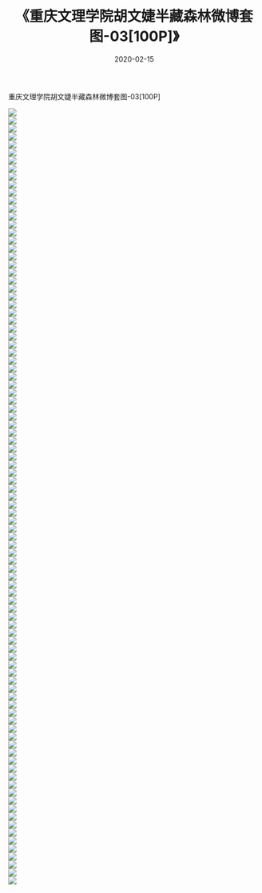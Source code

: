 ﻿---
layout: post
title:  《重庆文理学院胡文婕半藏森林微博套图-03[100P]》
date:   2020-02-15
img: http://pic.660000.xyz/1:/唯美/2020/重庆文理学院胡文婕半藏森林微博套图-03[100P]/000.jpg
categories: [美女, 清纯, 唯美]
---

重庆文理学院胡文婕半藏森林微博套图-03[100P]

  ![](http://pic.660000.xyz/1:/唯美/2020/重庆文理学院胡文婕半藏森林微博套图-03[100P]/001.jpg) <br> ![](http://pic.660000.xyz/1:/唯美/2020/重庆文理学院胡文婕半藏森林微博套图-03[100P]/002.jpg) <br> ![](http://pic.660000.xyz/1:/唯美/2020/重庆文理学院胡文婕半藏森林微博套图-03[100P]/003.jpg) <br> ![](http://pic.660000.xyz/1:/唯美/2020/重庆文理学院胡文婕半藏森林微博套图-03[100P]/004.jpg) <br> ![](http://pic.660000.xyz/1:/唯美/2020/重庆文理学院胡文婕半藏森林微博套图-03[100P]/005.jpg) <br> ![](http://pic.660000.xyz/1:/唯美/2020/重庆文理学院胡文婕半藏森林微博套图-03[100P]/006.jpg) <br> ![](http://pic.660000.xyz/1:/唯美/2020/重庆文理学院胡文婕半藏森林微博套图-03[100P]/007.jpg) <br> ![](http://pic.660000.xyz/1:/唯美/2020/重庆文理学院胡文婕半藏森林微博套图-03[100P]/008.jpg) <br> ![](http://pic.660000.xyz/1:/唯美/2020/重庆文理学院胡文婕半藏森林微博套图-03[100P]/009.jpg) <br> ![](http://pic.660000.xyz/1:/唯美/2020/重庆文理学院胡文婕半藏森林微博套图-03[100P]/010.jpg) <br> ![](http://pic.660000.xyz/1:/唯美/2020/重庆文理学院胡文婕半藏森林微博套图-03[100P]/011.jpg) <br> ![](http://pic.660000.xyz/1:/唯美/2020/重庆文理学院胡文婕半藏森林微博套图-03[100P]/012.jpg) <br> ![](http://pic.660000.xyz/1:/唯美/2020/重庆文理学院胡文婕半藏森林微博套图-03[100P]/013.jpg) <br> ![](http://pic.660000.xyz/1:/唯美/2020/重庆文理学院胡文婕半藏森林微博套图-03[100P]/014.jpg) <br> ![](http://pic.660000.xyz/1:/唯美/2020/重庆文理学院胡文婕半藏森林微博套图-03[100P]/015.jpg) <br> ![](http://pic.660000.xyz/1:/唯美/2020/重庆文理学院胡文婕半藏森林微博套图-03[100P]/016.jpg) <br> ![](http://pic.660000.xyz/1:/唯美/2020/重庆文理学院胡文婕半藏森林微博套图-03[100P]/017.jpg) <br> ![](http://pic.660000.xyz/1:/唯美/2020/重庆文理学院胡文婕半藏森林微博套图-03[100P]/018.jpg) <br> ![](http://pic.660000.xyz/1:/唯美/2020/重庆文理学院胡文婕半藏森林微博套图-03[100P]/019.jpg) <br> ![](http://pic.660000.xyz/1:/唯美/2020/重庆文理学院胡文婕半藏森林微博套图-03[100P]/020.jpg) <br> ![](http://pic.660000.xyz/1:/唯美/2020/重庆文理学院胡文婕半藏森林微博套图-03[100P]/021.jpg) <br> ![](http://pic.660000.xyz/1:/唯美/2020/重庆文理学院胡文婕半藏森林微博套图-03[100P]/022.jpg) <br> ![](http://pic.660000.xyz/1:/唯美/2020/重庆文理学院胡文婕半藏森林微博套图-03[100P]/023.jpg) <br> ![](http://pic.660000.xyz/1:/唯美/2020/重庆文理学院胡文婕半藏森林微博套图-03[100P]/024.jpg) <br> ![](http://pic.660000.xyz/1:/唯美/2020/重庆文理学院胡文婕半藏森林微博套图-03[100P]/025.jpg) <br> ![](http://pic.660000.xyz/1:/唯美/2020/重庆文理学院胡文婕半藏森林微博套图-03[100P]/026.jpg) <br> ![](http://pic.660000.xyz/1:/唯美/2020/重庆文理学院胡文婕半藏森林微博套图-03[100P]/027.jpg) <br> ![](http://pic.660000.xyz/1:/唯美/2020/重庆文理学院胡文婕半藏森林微博套图-03[100P]/028.jpg) <br> ![](http://pic.660000.xyz/1:/唯美/2020/重庆文理学院胡文婕半藏森林微博套图-03[100P]/029.jpg) <br> ![](http://pic.660000.xyz/1:/唯美/2020/重庆文理学院胡文婕半藏森林微博套图-03[100P]/030.jpg) <br> ![](http://pic.660000.xyz/1:/唯美/2020/重庆文理学院胡文婕半藏森林微博套图-03[100P]/031.jpg) <br> ![](http://pic.660000.xyz/1:/唯美/2020/重庆文理学院胡文婕半藏森林微博套图-03[100P]/032.jpg) <br> ![](http://pic.660000.xyz/1:/唯美/2020/重庆文理学院胡文婕半藏森林微博套图-03[100P]/033.jpg) <br> ![](http://pic.660000.xyz/1:/唯美/2020/重庆文理学院胡文婕半藏森林微博套图-03[100P]/034.jpg) <br> ![](http://pic.660000.xyz/1:/唯美/2020/重庆文理学院胡文婕半藏森林微博套图-03[100P]/035.jpg) <br> ![](http://pic.660000.xyz/1:/唯美/2020/重庆文理学院胡文婕半藏森林微博套图-03[100P]/036.jpg) <br> ![](http://pic.660000.xyz/1:/唯美/2020/重庆文理学院胡文婕半藏森林微博套图-03[100P]/037.jpg) <br> ![](http://pic.660000.xyz/1:/唯美/2020/重庆文理学院胡文婕半藏森林微博套图-03[100P]/038.jpg) <br> ![](http://pic.660000.xyz/1:/唯美/2020/重庆文理学院胡文婕半藏森林微博套图-03[100P]/039.jpg) <br> ![](http://pic.660000.xyz/1:/唯美/2020/重庆文理学院胡文婕半藏森林微博套图-03[100P]/040.jpg) <br> ![](http://pic.660000.xyz/1:/唯美/2020/重庆文理学院胡文婕半藏森林微博套图-03[100P]/041.jpg) <br> ![](http://pic.660000.xyz/1:/唯美/2020/重庆文理学院胡文婕半藏森林微博套图-03[100P]/042.jpg) <br> ![](http://pic.660000.xyz/1:/唯美/2020/重庆文理学院胡文婕半藏森林微博套图-03[100P]/043.jpg) <br> ![](http://pic.660000.xyz/1:/唯美/2020/重庆文理学院胡文婕半藏森林微博套图-03[100P]/044.jpg) <br> ![](http://pic.660000.xyz/1:/唯美/2020/重庆文理学院胡文婕半藏森林微博套图-03[100P]/045.jpg) <br> ![](http://pic.660000.xyz/1:/唯美/2020/重庆文理学院胡文婕半藏森林微博套图-03[100P]/046.jpg) <br> ![](http://pic.660000.xyz/1:/唯美/2020/重庆文理学院胡文婕半藏森林微博套图-03[100P]/047.jpg) <br> ![](http://pic.660000.xyz/1:/唯美/2020/重庆文理学院胡文婕半藏森林微博套图-03[100P]/048.jpg) <br> ![](http://pic.660000.xyz/1:/唯美/2020/重庆文理学院胡文婕半藏森林微博套图-03[100P]/049.jpg) <br> ![](http://pic.660000.xyz/1:/唯美/2020/重庆文理学院胡文婕半藏森林微博套图-03[100P]/050.jpg) <br> ![](http://pic.660000.xyz/1:/唯美/2020/重庆文理学院胡文婕半藏森林微博套图-03[100P]/051.jpg) <br> ![](http://pic.660000.xyz/1:/唯美/2020/重庆文理学院胡文婕半藏森林微博套图-03[100P]/052.jpg) <br> ![](http://pic.660000.xyz/1:/唯美/2020/重庆文理学院胡文婕半藏森林微博套图-03[100P]/053.jpg) <br> ![](http://pic.660000.xyz/1:/唯美/2020/重庆文理学院胡文婕半藏森林微博套图-03[100P]/054.jpg) <br> ![](http://pic.660000.xyz/1:/唯美/2020/重庆文理学院胡文婕半藏森林微博套图-03[100P]/055.jpg) <br> ![](http://pic.660000.xyz/1:/唯美/2020/重庆文理学院胡文婕半藏森林微博套图-03[100P]/056.jpg) <br> ![](http://pic.660000.xyz/1:/唯美/2020/重庆文理学院胡文婕半藏森林微博套图-03[100P]/057.jpg) <br> ![](http://pic.660000.xyz/1:/唯美/2020/重庆文理学院胡文婕半藏森林微博套图-03[100P]/058.jpg) <br> ![](http://pic.660000.xyz/1:/唯美/2020/重庆文理学院胡文婕半藏森林微博套图-03[100P]/059.jpg) <br> ![](http://pic.660000.xyz/1:/唯美/2020/重庆文理学院胡文婕半藏森林微博套图-03[100P]/060.jpg) <br> ![](http://pic.660000.xyz/1:/唯美/2020/重庆文理学院胡文婕半藏森林微博套图-03[100P]/061.jpg) <br> ![](http://pic.660000.xyz/1:/唯美/2020/重庆文理学院胡文婕半藏森林微博套图-03[100P]/062.jpg) <br> ![](http://pic.660000.xyz/1:/唯美/2020/重庆文理学院胡文婕半藏森林微博套图-03[100P]/063.jpg) <br> ![](http://pic.660000.xyz/1:/唯美/2020/重庆文理学院胡文婕半藏森林微博套图-03[100P]/064.jpg) <br> ![](http://pic.660000.xyz/1:/唯美/2020/重庆文理学院胡文婕半藏森林微博套图-03[100P]/065.jpg) <br> ![](http://pic.660000.xyz/1:/唯美/2020/重庆文理学院胡文婕半藏森林微博套图-03[100P]/066.jpg) <br> ![](http://pic.660000.xyz/1:/唯美/2020/重庆文理学院胡文婕半藏森林微博套图-03[100P]/067.jpg) <br> ![](http://pic.660000.xyz/1:/唯美/2020/重庆文理学院胡文婕半藏森林微博套图-03[100P]/068.jpg) <br> ![](http://pic.660000.xyz/1:/唯美/2020/重庆文理学院胡文婕半藏森林微博套图-03[100P]/069.jpg) <br> ![](http://pic.660000.xyz/1:/唯美/2020/重庆文理学院胡文婕半藏森林微博套图-03[100P]/070.jpg) <br> ![](http://pic.660000.xyz/1:/唯美/2020/重庆文理学院胡文婕半藏森林微博套图-03[100P]/071.jpg) <br> ![](http://pic.660000.xyz/1:/唯美/2020/重庆文理学院胡文婕半藏森林微博套图-03[100P]/072.jpg) <br> ![](http://pic.660000.xyz/1:/唯美/2020/重庆文理学院胡文婕半藏森林微博套图-03[100P]/073.jpg) <br> ![](http://pic.660000.xyz/1:/唯美/2020/重庆文理学院胡文婕半藏森林微博套图-03[100P]/074.jpg) <br> ![](http://pic.660000.xyz/1:/唯美/2020/重庆文理学院胡文婕半藏森林微博套图-03[100P]/075.jpg) <br> ![](http://pic.660000.xyz/1:/唯美/2020/重庆文理学院胡文婕半藏森林微博套图-03[100P]/076.jpg) <br> ![](http://pic.660000.xyz/1:/唯美/2020/重庆文理学院胡文婕半藏森林微博套图-03[100P]/077.jpg) <br> ![](http://pic.660000.xyz/1:/唯美/2020/重庆文理学院胡文婕半藏森林微博套图-03[100P]/078.jpg) <br> ![](http://pic.660000.xyz/1:/唯美/2020/重庆文理学院胡文婕半藏森林微博套图-03[100P]/079.jpg) <br> ![](http://pic.660000.xyz/1:/唯美/2020/重庆文理学院胡文婕半藏森林微博套图-03[100P]/080.jpg) <br> ![](http://pic.660000.xyz/1:/唯美/2020/重庆文理学院胡文婕半藏森林微博套图-03[100P]/081.jpg) <br> ![](http://pic.660000.xyz/1:/唯美/2020/重庆文理学院胡文婕半藏森林微博套图-03[100P]/082.jpg) <br> ![](http://pic.660000.xyz/1:/唯美/2020/重庆文理学院胡文婕半藏森林微博套图-03[100P]/083.jpg) <br> ![](http://pic.660000.xyz/1:/唯美/2020/重庆文理学院胡文婕半藏森林微博套图-03[100P]/084.jpg) <br> ![](http://pic.660000.xyz/1:/唯美/2020/重庆文理学院胡文婕半藏森林微博套图-03[100P]/085.jpg) <br> ![](http://pic.660000.xyz/1:/唯美/2020/重庆文理学院胡文婕半藏森林微博套图-03[100P]/086.jpg) <br> ![](http://pic.660000.xyz/1:/唯美/2020/重庆文理学院胡文婕半藏森林微博套图-03[100P]/087.jpg) <br> ![](http://pic.660000.xyz/1:/唯美/2020/重庆文理学院胡文婕半藏森林微博套图-03[100P]/088.jpg) <br> ![](http://pic.660000.xyz/1:/唯美/2020/重庆文理学院胡文婕半藏森林微博套图-03[100P]/089.jpg) <br> ![](http://pic.660000.xyz/1:/唯美/2020/重庆文理学院胡文婕半藏森林微博套图-03[100P]/090.jpg) <br> ![](http://pic.660000.xyz/1:/唯美/2020/重庆文理学院胡文婕半藏森林微博套图-03[100P]/091.jpg) <br> ![](http://pic.660000.xyz/1:/唯美/2020/重庆文理学院胡文婕半藏森林微博套图-03[100P]/092.jpg) <br> ![](http://pic.660000.xyz/1:/唯美/2020/重庆文理学院胡文婕半藏森林微博套图-03[100P]/093.jpg) <br> ![](http://pic.660000.xyz/1:/唯美/2020/重庆文理学院胡文婕半藏森林微博套图-03[100P]/094.jpg) <br> ![](http://pic.660000.xyz/1:/唯美/2020/重庆文理学院胡文婕半藏森林微博套图-03[100P]/095.jpg) <br> ![](http://pic.660000.xyz/1:/唯美/2020/重庆文理学院胡文婕半藏森林微博套图-03[100P]/096.jpg) <br> ![](http://pic.660000.xyz/1:/唯美/2020/重庆文理学院胡文婕半藏森林微博套图-03[100P]/097.jpg) <br>